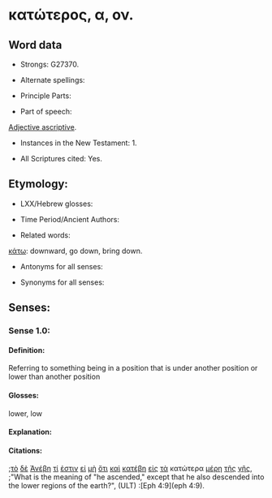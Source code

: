 # κατώτερος, α, ον.

<!-- Status: S2=Needs2ndReview -->
<!-- Lexica used for edits: BDAG, FFM, LN, BN, A-S -->

## Word data

* Strongs: G27370.


* Alternate spellings:

* Principle Parts: 

* Part of speech: 

[Adjective ascriptive](http://ugg.readthedocs.io/en/latest/adjective_ascriptive.html).

* Instances in the New Testament: 1.

* All Scriptures cited: Yes.

## Etymology: 

* LXX/Hebrew glosses: 

* Time Period/Ancient Authors: 

* Related words: 

[κάτω](../G27360/01.md): downward, go down, bring down.

* Antonyms for all senses:

* Synonyms for all senses: 

## Senses:

### Sense 1.0:

#### Definition: 

Referring to something being in a position that is under another position or lower than another position

#### Glosses:

lower, low

#### Explanation:

#### Citations:

;[τὸ](../G35880/01.md) [δὲ](../G11610/01.md) [Ἀνέβη](../G03050/01.md) [τί](../G51010/01.md) [ἐστιν](../G99999/01.md) [εἰ](../G14870/01.md) [μὴ](../G33610/01.md) [ὅτι](../G37540/01.md) [καὶ](../G25320/01.md) [κατέβη](../G25970/01.md) [εἰς](../G15190/01.md) [τὰ](../G35880/01.md) κατώτερα [μέρη](../G33130/01.md) [τῆς](../G35880/01.md) [γῆς](../G10930/01.md), 
;"What is the meaning of "he ascended," except that he also descended into the lower regions of the earth?",  (ULT)
:[Eph 4:9](eph 4:9).
